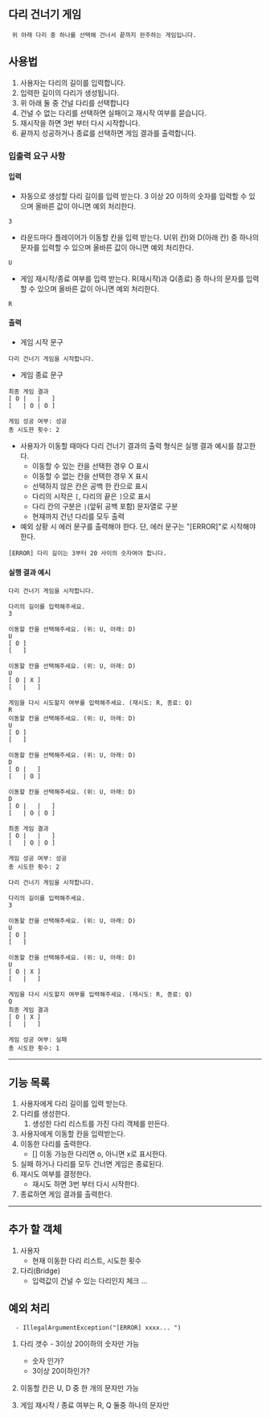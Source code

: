 ## 다리 건너기 게임

```
 위 아래 다리 중 하나를 선택해 건너서 끝까지 완주하는 게임입니다.
```

## 사용법

   1. 사용자는 다리의 길이를 입력합니다.
   2. 입력한 길이의 다리가 생성됩니다.
   3. 위 아래 둘 중 건널 다리를 선택합니다
   4. 건널 수 없는 다리를 선택하면 실패이고 재시작 여부를 묻습니다.
   5. 재시작을 하면 3번 부터 다시 시작합니다.
   6. 끝까지 성공하거나 종료를 선택하면 게임 결과를 출력합니다.

### 입출력 요구 사항

#### 입력
- 자동으로 생성할 다리 길이를 입력 받는다. 3 이상 20 이하의 숫자를 입력할 수 있으며 올바른 값이 아니면 예외 처리한다.
```
3
```
- 라운드마다 플레이어가 이동할 칸을 입력 받는다. U(위 칸)와 D(아래 칸) 중 하나의 문자를 입력할 수 있으며 올바른 값이 아니면 예외 처리한다.
```
U
```
- 게임 재시작/종료 여부를 입력 받는다. R(재시작)과 Q(종료) 중 하나의 문자를 입력할 수 있으며 올바른 값이 아니면 예외 처리한다.
```
R
```

#### 출력
- 게임 시작 문구
```
다리 건너기 게임을 시작합니다.
```
- 게임 종료 문구
```
최종 게임 결과
[ O |   |   ]
[   | O | O ]

게임 성공 여부: 성공
총 시도한 횟수: 2
```
- 사용자가 이동할 때마다 다리 건너기 결과의 출력 형식은 실행 결과 예시를 참고한다.
   - 이동할 수 있는 칸을 선택한 경우 O 표시
   - 이동할 수 없는 칸을 선택한 경우 X 표시
   - 선택하지 않은 칸은 공백 한 칸으로 표시
   - 다리의 시작은 `[`, 다리의 끝은 `]`으로 표시
   - 다리 칸의 구분은 ` | `(앞뒤 공백 포함) 문자열로 구분
   - 현재까지 건넌 다리를 모두 출력
- 예외 상황 시 에러 문구를 출력해야 한다. 단, 에러 문구는 "[ERROR]"로 시작해야 한다.
```
[ERROR] 다리 길이는 3부터 20 사이의 숫자여야 합니다.
```

#### 실행 결과 예시
```
다리 건너기 게임을 시작합니다.

다리의 길이를 입력해주세요.
3

이동할 칸을 선택해주세요. (위: U, 아래: D)
U
[ O ]
[   ]

이동할 칸을 선택해주세요. (위: U, 아래: D)
U
[ O | X ]
[   |   ]

게임을 다시 시도할지 여부를 입력해주세요. (재시도: R, 종료: Q)
R
이동할 칸을 선택해주세요. (위: U, 아래: D)
U
[ O ]
[   ]

이동할 칸을 선택해주세요. (위: U, 아래: D)
D
[ O |   ]
[   | O ]

이동할 칸을 선택해주세요. (위: U, 아래: D)
D
[ O |   |   ]
[   | O | O ]

최종 게임 결과
[ O |   |   ]
[   | O | O ]

게임 성공 여부: 성공
총 시도한 횟수: 2
```

```
다리 건너기 게임을 시작합니다.

다리의 길이를 입력해주세요.
3

이동할 칸을 선택해주세요. (위: U, 아래: D)
U
[ O ]
[   ]

이동할 칸을 선택해주세요. (위: U, 아래: D)
U
[ O | X ]
[   |   ]

게임을 다시 시도할지 여부를 입력해주세요. (재시도: R, 종료: Q)
Q
최종 게임 결과
[ O | X ]
[   |   ]

게임 성공 여부: 실패
총 시도한 횟수: 1
```

---

## 기능 목록
   1. 사용자에게 다리 길이를 입력 받는다.
   2. 다리를 생성한다.
      1. 생성한 다리 리스트를 가진 다리 객체를 만든다.
   3. 사용자에게 이동할 칸을 입력받는다.
   4. 이동한 다리를 출력한다.
      - [] 이동 가능한 다리면 o, 아니면 x로 표시한다.
   5. 실패 하거나 다리를 모두 건너면 게임은 종료된다.
   6. 재시도 여부를 결정한다.
      - 재시도 하면 3번 부터 다시 시작한다.
   7. 종료하면 게임 결과를 출력한다.

---
## 추가 할 객체
   1. 사용자 
      - 현재 이동한 다리 리스트, 시도한 횟수
   2. 다리(Bridge) 
      - 입력값이 건널 수 있는 다리인지 체크
   ...
      
## 예외 처리 
      - IllegalArgumentException("[ERROR] xxxx... ")
1. 다리 갯수 - 3이상 20이하의 숫자만 가능
   - 숫자 인가?
   - 3이상 20이하인가?

2. 이동할 칸은 U, D 중 한 개의 문자만 가능

3. 게임 재시작 / 종료 여부는 R, Q 둘중 하나의 문자만
